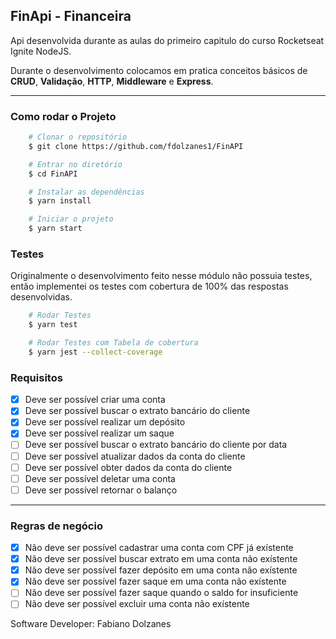 ## FinApi - Financeira

Api desenvolvida durante as aulas do primeiro capitulo do curso Rocketseat Ignite NodeJS.

Durante o desenvolvimento colocamos em pratica conceitos básicos de **CRUD**, **Validação**, **HTTP**, **Middleware** e **Express**.

---

### Como rodar o Projeto
```bash
    # Clonar o repositório
    $ git clone https://github.com/fdolzanes1/FinAPI

    # Entrar no diretório
    $ cd FinAPI

    # Instalar as dependências
    $ yarn install

    # Iniciar o projeto
    $ yarn start
```

### Testes
Originalmente o desenvolvimento feito nesse módulo não possuia testes, então implementei os testes com cobertura de 100% das respostas desenvolvidas.

```bash
    # Rodar Testes
    $ yarn test

    # Rodar Testes com Tabela de cobertura
    $ yarn jest --collect-coverage
```

### Requisitos

- [x] Deve ser possível criar uma conta
- [x] Deve ser possível buscar o extrato bancário do cliente
- [x] Deve ser possível realizar um depósito
- [x] Deve ser possível realizar um saque
- [ ] Deve ser possível buscar o extrato bancário do cliente por data
- [ ] Deve ser possível atualizar dados da conta do cliente
- [ ] Deve ser possível obter dados da conta do cliente
- [ ] Deve ser possível deletar uma conta
- [ ] Deve ser possível retornar o balanço

---

### Regras de negócio

- [x] Não deve ser possível cadastrar uma conta com CPF já exístente
- [x] Não deve ser possível buscar extrato em uma conta não exístente
- [x] Não deve ser possível fazer depósito em uma conta não exístente
- [x] Não deve ser possível fazer saque em uma conta não exístente
- [ ] Não deve ser possível fazer saque quando o saldo for insuficiente
- [ ] Não deve ser possível excluir uma conta não exístente

Software Developer: Fabiano Dolzanes